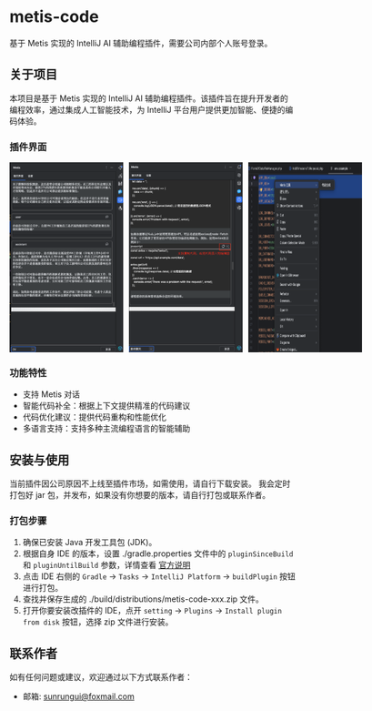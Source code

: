 # metis-code

<!-- Plugin description -->
基于 Metis 实现的 IntelliJ AI 辅助编程插件，需要公司内部个人账号登录。
<!-- Plugin description end -->

## 关于项目

本项目是基于 Metis 实现的 IntelliJ AI 辅助编程插件。该插件旨在提升开发者的编程效率，通过集成人工智能技术，为 IntelliJ 平台用户提供更加智能、便捷的编码体验。

### 插件界面
<div style="display: flex; gap: 10px;">
  <img alt="img.png" src="img.png" width="200"/>
  <img alt="img_1.png" src="img_1.png" width="200"/>
  <img alt="img_2.png" src="img_2.png" width="200"/>
</div>

### 功能特性
- 支持 Metis 对话
- 智能代码补全：根据上下文提供精准的代码建议
- 代码优化建议：提供代码重构和性能优化
- 多语言支持：支持多种主流编程语言的智能辅助

## 安装与使用
当前插件因公司原因不上线至插件市场，如需使用，请自行下载安装。
我会定时打包好 jar 包，并发布，如果没有你想要的版本，请自行打包或联系作者。
### 打包步骤
1. 确保已安装 Java 开发工具包 (JDK)。
2. 根据自身 IDE 的版本，设置 ./gradle.properties 文件中的 `pluginSinceBuild` 和 `pluginUntilBuild` 参数，详情查看 [官方说明](https://plugins.jetbrains.com/docs/intellij/build-number-ranges.html)
3. 点击 IDE 右侧的 `Gradle` -> `Tasks` -> `IntelliJ Platform` -> `buildPlugin` 按钮进行打包。
4. 查找并保存生成的 ./build/distributions/metis-code-xxx.zip 文件。
5. 打开你要安装改插件的 IDE，点开 `setting` -> `Plugins` -> `Install plugin from disk` 按钮，选择 zip 文件进行安装。


## 联系作者
如有任何问题或建议，欢迎通过以下方式联系作者：
- 邮箱: [sunrungui@foxmail.com](mailto:sunrungui@foxmail.com)
